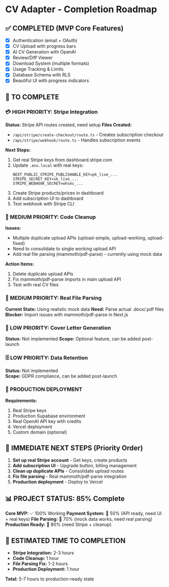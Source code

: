 # CV Adapter - Completion Roadmap

## ✅ COMPLETED (MVP Core Features)
- [x] Authentication (email + OAuth)
- [x] CV Upload with progress bars
- [x] AI CV Generation with OpenAI
- [x] Review/Diff Viewer
- [x] Download System (multiple formats)
- [x] Usage Tracking & Limits
- [x] Database Schema with RLS
- [x] Beautiful UI with progress indicators

## 🔧 TO COMPLETE

### 💳 HIGH PRIORITY: Stripe Integration
**Status:** Stripe API routes created, need setup
**Files Created:**
- `/api/stripe/create-checkout/route.ts` - Creates subscription checkout
- `/api/stripe/webhook/route.ts` - Handles subscription events

**Next Steps:**
1. Get real Stripe keys from dashboard.stripe.com
2. Update `.env.local` with real keys:
   ```
   NEXT_PUBLIC_STRIPE_PUBLISHABLE_KEY=pk_live_...
   STRIPE_SECRET_KEY=sk_live_...
   STRIPE_WEBHOOK_SECRET=whsec_...
   ```
3. Create Stripe products/prices in dashboard
4. Add subscription UI to dashboard
5. Test webhook with Stripe CLI

### 🔧 MEDIUM PRIORITY: Code Cleanup
**Issues:**
- Multiple duplicate upload APIs (upload-simple, upload-working, upload-fixed)
- Need to consolidate to single working upload API
- Add real file parsing (mammoth/pdf-parse) - currently using mock data

**Action Items:**
1. Delete duplicate upload APIs
2. Fix mammoth/pdf-parse imports in main upload API
3. Test with real CV files

### 📄 MEDIUM PRIORITY: Real File Parsing
**Current State:** Using realistic mock data
**Need:** Parse actual .docx/.pdf files
**Blocker:** Import issues with mammoth/pdf-parse in Next.js

### 📧 LOW PRIORITY: Cover Letter Generation
**Status:** Not implemented
**Scope:** Optional feature, can be added post-launch

### 🗄️ LOW PRIORITY: Data Retention
**Status:** Not implemented  
**Scope:** GDPR compliance, can be added post-launch

### 🚀 PRODUCTION DEPLOYMENT
**Requirements:**
1. Real Stripe keys
2. Production Supabase environment
3. Real OpenAI API key with credits
4. Vercel deployment
5. Custom domain (optional)

## 🎯 IMMEDIATE NEXT STEPS (Priority Order)

1. **Set up real Stripe account** - Get keys, create products
2. **Add subscription UI** - Upgrade button, billing management
3. **Clean up duplicate APIs** - Consolidate upload routes
4. **Fix file parsing** - Real mammoth/pdf-parse integration
5. **Production deployment** - Deploy to Vercel

## 📊 PROJECT STATUS: 85% Complete

**Core MVP:** ✅ 100% Working
**Payment System:** 🔧 50% (API ready, need UI + real keys)
**File Parsing:** 🔧 70% (mock data works, need real parsing)
**Production Ready:** 🔧 80% (need Stripe + cleanup)

## 🚀 ESTIMATED TIME TO COMPLETION
- **Stripe Integration:** 2-3 hours
- **Code Cleanup:** 1 hour  
- **File Parsing Fix:** 1-2 hours
- **Production Deployment:** 1 hour

**Total:** 5-7 hours to production-ready state
